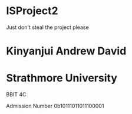 # ISProject2
Just don't steal the project please
# Kinyanjui Andrew David
# Strathmore University 
BBIT 4C

Admission Number 0b10111011011100001

